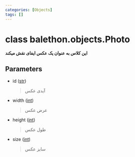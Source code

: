 ```yaml
---
categories: [Objects]
tags: []
---
```


<h1>class balethon.objects.<strong>Photo</strong></h1>

<p align="left" dir="rtl"><strong>این کلاس به عنوان یک عکس ایفای نقش میکند</strong></p>

<h2>Parameters</h2>

<ul>
<li>id (<a href="https://docs.python.org/3/library/stdtypes.html#str">str</a>)<blockquote dir="rtl">
<p>آیدی عکس</p>
</blockquote>
</li>
</ul>
<ul>
<li>width (<a href="https://docs.python.org/3/library/functions.html#int">int</a>)<blockquote dir="rtl">
<p>عرض عکس</p>
</blockquote>
</li>
</ul>
<ul>
<li>
<p>height (<a href="https://docs.python.org/3/library/functions.html#int">int</a>)</p>
<blockquote dir="rtl">
<p>طول عکس</p>
</blockquote>
</li>
<li>
<p>size (<a href="https://docs.python.org/3/library/functions.html#int">int</a>)</p>
<blockquote>
<p>سایز عکس</p>
</blockquote>
</li>
</ul>